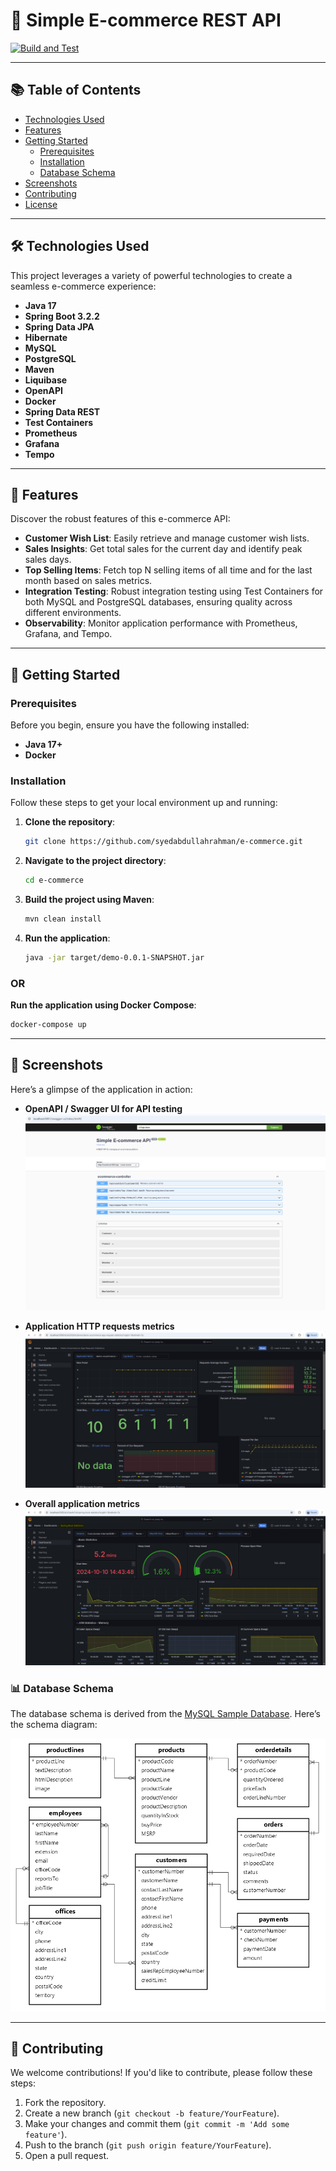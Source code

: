 # 🌟 Simple E-commerce REST API

[![Build and Test](https://github.com/syedabdullahrahman/e-commerce/actions/workflows/maven.yml/badge.svg)](https://github.com/syedabdullahrahman/e-commerce/actions/workflows/maven.yml)

---

## 📚 Table of Contents
- [Technologies Used](#technologies-used)
- [Features](#features)
- [Getting Started](#getting-started)
  - [Prerequisites](#prerequisites)
  - [Installation](#installation)
  - [Database Schema](#database-schema)
- [Screenshots](#screenshots)
- [Contributing](#contributing)
- [License](#license)

---

## 🛠️ Technologies Used

This project leverages a variety of powerful technologies to create a seamless e-commerce experience:

- **Java 17**
- **Spring Boot 3.2.2**
- **Spring Data JPA**
- **Hibernate**
- **MySQL**
- **PostgreSQL**
- **Maven**
- **Liquibase**
- **OpenAPI**
- **Docker**
- **Spring Data REST**
- **Test Containers**
- **Prometheus**
- **Grafana**
- **Tempo**

---

## 🚀 Features

Discover the robust features of this e-commerce API:

- **Customer Wish List**: Easily retrieve and manage customer wish lists.
- **Sales Insights**: Get total sales for the current day and identify peak sales days.
- **Top Selling Items**: Fetch top N selling items of all time and for the last month based on sales metrics.
- **Integration Testing**: Robust integration testing using Test Containers for both MySQL and PostgreSQL databases, ensuring quality across different environments.
- **Observability**: Monitor application performance with Prometheus, Grafana, and Tempo.

---

## 🏁 Getting Started

### Prerequisites

Before you begin, ensure you have the following installed:

- **Java 17+**
- **Docker**

### Installation

Follow these steps to get your local environment up and running:

1. **Clone the repository**:
   ```bash
   git clone https://github.com/syedabdullahrahman/e-commerce.git
   ```
2. **Navigate to the project directory**:
   ```bash
   cd e-commerce
   ```
3. **Build the project using Maven**:
   ```bash
   mvn clean install
   ```
4. **Run the application**:
   ```bash
   java -jar target/demo-0.0.1-SNAPSHOT.jar
   ```

### OR

**Run the application using Docker Compose**:
```bash
docker-compose up
```

---

## 📸 Screenshots

Here’s a glimpse of the application in action:

- **OpenAPI / Swagger UI for API testing**
  ![OpenAPI](screenshots/swagger-ui.PNG)

- **Application HTTP requests metrics**
  ![HTTP Metrics](screenshots/grafana-ecommerce-app-stat.PNG)

- **Overall application metrics**
  ![Overall Metrics](screenshots/grafana-spring-boot-stat.PNG)

### 📊 Database Schema

The database schema is derived from the [MySQL Sample Database](https://www.mysqltutorial.org/getting-started-with-mysql/mysql-sample-database/). Here’s the schema diagram:

![Database Schema](mysql-sample-database.png)

---

## 🤝 Contributing

We welcome contributions! If you'd like to contribute, please follow these steps:

1. Fork the repository.
2. Create a new branch (`git checkout -b feature/YourFeature`).
3. Make your changes and commit them (`git commit -m 'Add some feature'`).
4. Push to the branch (`git push origin feature/YourFeature`).
5. Open a pull request.



